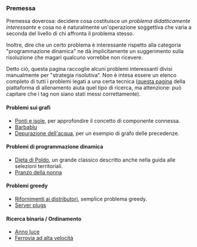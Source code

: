 ### Premessa
Premessa doverosa: decidere cosa costituisce un _problema didatticamente interessante_ e cosa no è naturalmente un'operazione soggettiva che varia a seconda del livello di chi affronta il problema stesso.

Inoltre, dire che un certo problema è interessante rispetto alla categoria "programmazione dinamica" ne dà implicitamente un suggerimento sulla risoluzione che magari qualcuno vorrebbe non ricevere.

Detto ciò, questa pagina raccoglie alcuni problemi interessanti divisi manualmente per "strategia risolutiva". Non è intesa essere un elenco completo di tutti i problemi legati a una certa tecnica ([questa pagina](https://training.olinfo.it/#/tags/techniques) della piattaforma di allenamento aiuta quel tipo di ricerca, ma attenzione: può capitare che i tag non siano stati messi correttamente).

#### Problemi sui grafi
- [Ponti e isole](https://cms.di.unipi.it/#/task/ois_ponti/statement), per approfondire il concetto di componente connessa.
- [Barbablu](https://training.olinfo.it/#/task/barbablu/statement)
- [Depurazione dell'acqua](https://training.olinfo.it/#/task/depura/statement), per un esempio di grafo delle precedenze.

#### Problemi di programmazione dinamica
- [Dieta di Poldo](https://training.olinfo.it/#/task/poldo/statement), un grande classico descritto anche nella guida alle selezioni territoriali.
- [Pranzo della nonna](https://training.olinfo.it/#/task/nonna/statement)

#### Problemi greedy
- [Rifornimenti ai distributori](https://training.olinfo.it/#/task/distributori/statement), semplice problema greedy.
- [Server plugs](https://training.olinfo.it/#/task/ois_plugs/statement)

#### Ricerca binaria / Ordinamento
- [Anno luce](https://training.olinfo.it/#/task/ois_annoluce/statement)
- [Ferrovia ad alta velocità](https://training.olinfo.it/#/task/abc_altavelocita/statement)